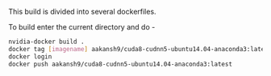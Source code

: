 
This build is divided into several dockerfiles.

To build enter the current directory and do -

```sh
nvidia-docker build .
docker tag [imagename] aakansh9/cuda8-cudnn5-ubuntu14.04-anaconda3:latest
docker login
docker push aakansh9/cuda8-cudnn5-ubuntu14.04-anaconda3:latest
```